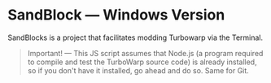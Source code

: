 # SandBlock — Windows Version

SandBlocks is a project that facilitates modding Turbowarp via the Terminal.

> Important! — This JS script assumes that Node.js (a program required to compile and test the TurboWarp source code) is already installed, so if you don't have it installed, go ahead and do so. Same for Git.